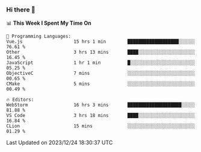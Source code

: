 ### Hi there 👋

<!--
**asdf12303116/asdf12303116** is a ✨ _special_ ✨ repository because its `README.md` (this file) appears on your GitHub profile.

Here are some ideas to get you started:

- 🔭 I’m currently working on ...
- 🌱 I’m currently learning ...
- 👯 I’m looking to collaborate on ...
- 🤔 I’m looking for help with ...
- 💬 Ask me about ...
- 📫 How to reach me: ...
- 😄 Pronouns: ...
- ⚡ Fun fact: ...
-->

<!--START_SECTION:waka-->
📊 **This Week I Spent My Time On** 

```text
💬 Programming Languages: 
Vue.js                   15 hrs 1 min        ███████████████████░░░░░░   76.61 % 
Other                    3 hrs 13 mins       ████░░░░░░░░░░░░░░░░░░░░░   16.45 % 
JavaScript               1 hr 1 min          █░░░░░░░░░░░░░░░░░░░░░░░░   05.25 % 
ObjectiveC               7 mins              ░░░░░░░░░░░░░░░░░░░░░░░░░   00.65 % 
CMake                    5 mins              ░░░░░░░░░░░░░░░░░░░░░░░░░   00.49 % 

🔥 Editors: 
WebStorm                 16 hrs 3 mins       ████████████████████░░░░░   81.88 % 
VS Code                  3 hrs 18 mins       ████░░░░░░░░░░░░░░░░░░░░░   16.84 % 
CLion                    15 mins             ░░░░░░░░░░░░░░░░░░░░░░░░░   01.29 % 
```


 Last Updated on 2023/12/24 18:30:37 UTC
<!--END_SECTION:waka-->
